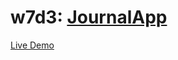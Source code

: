 # w7d3: [JournalApp][journal-app]

[journal-app]: https://github.com/appacademy/backbone-curriculum/blob/master/projects/w7d3-journal-app.md
[Live Demo](http://aa-journal.herokuapp.com)
